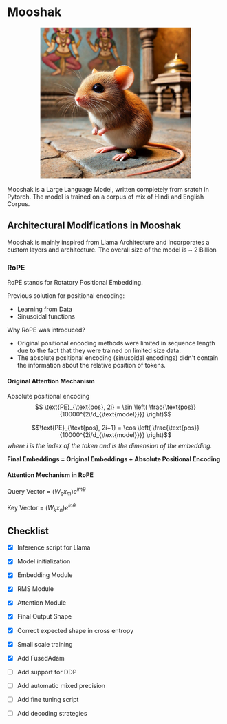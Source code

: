 # Mooshak

<p align="center">
    <img src="assets/mooshak.webp" alt="Mooshak" width="350" height="350">
</p>


Mooshak is a Large Language Model, written completely from sratch in Pytorch. The model is trained on a corpus of mix of Hindi and English Corpus. 

## Architectural Modifications in Mooshak 
Mooshak is mainly inspired from Llama Architecture and incorporates a custom layers and architecture. 
The overall size of the model is ~ 2 Billion

### RoPE
RoPE stands for Rotatory Positional Embedding. 

Previous solution for positional encoding:
- Learning from Data 
- Sinusoidal functions

Why RoPE was introduced?
- Original positional encoding methods were limited in sequence length due to the fact that they were trained on limited size data. 
- The absolute positional encoding (sinusoidal encodings) didn't contain the information about the relative position of tokens. 

#### Original Attention Mechanism
Absolute positional encoding 
$$
\text{PE}_{\text{pos}, 2i} = \sin \left( \frac{\text{pos}}{10000^{2i/d_{\text{model}}}} \right)$$

$$\text{PE}_{\text{pos}, 2i+1} = \cos \left( \frac{\text{pos}}{10000^{2i/d_{\text{model}}}} \right)$$
_where i is the index of the token and is the dimension of the embedding._

**Final Embeddings = Original Embeddings + Absolute Positional Encoding** 

#### Attention Mechanism in RoPE
Query Vector = $(W_{q}x_{m})e^{im\theta}$

Key Vector = $(W_{k}x_{n})e^{in\theta}$



## Checklist 

- [x] Inference script for Llama 
- [x] Model initialization
- [x] Embedding Module 
- [x] RMS Module 
- [x] Attention Module
- [x] Final Output Shape 
- [x] Correct expected shape in cross entropy 
- [x] Small scale training 
- [x] Add FusedAdam 
- [ ] Add support for DDP
- [ ] Add automatic mixed precision
- [ ] Add fine tuning script
- [ ] Add decoding strategies 
 
